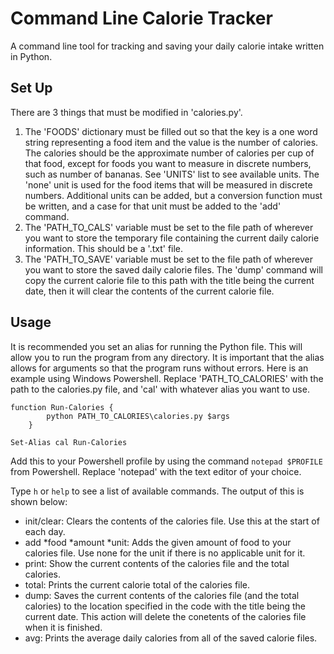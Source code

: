 # Command Line Calorie Tracker
A command line tool for tracking and saving your daily calorie intake written in Python.

## Set Up
There are 3 things that must be modified in 'calories.py'. 
1. The 'FOODS' dictionary must be filled out so that the key is a one word string representing a food item and the value is the number of calories. The calories should be the approximate number of calories per cup of that food, except for foods you want to measure in discrete numbers, such as number of bananas. See 'UNITS' list to see available units. The 'none' unit is used for the food items that will be measured in discrete numbers. Additional units can be added, but a conversion function must be written, and a case for that unit must be added to the 'add' command.
2. The 'PATH_TO_CALS' variable must be set to the file path of wherever you want to store the temporary file containing the current daily calorie information. This should be a '.txt' file.
3. The 'PATH_TO_SAVE' variable must be set to the file path of wherever you want to store the saved daily calorie files. The 'dump' command will copy the current calorie file to this path with the title being the current date, then it will clear the contents of the current calorie file.

## Usage
It is recommended you set an alias for running the Python file. This will allow you to run the program from any directory. It is important that the alias allows for arguments so that the program runs without errors. Here is an example using Windows Powershell. Replace 'PATH_TO_CALORIES' with the path to the calories.py file, and 'cal' with whatever alias you want to use.

```
function Run-Calories {
		python PATH_TO_CALORIES\calories.py $args
	}

Set-Alias cal Run-Calories
```

Add this to your Powershell profile by using the command ```notepad $PROFILE``` from Powershell. Replace 'notepad' with the text editor of your choice.

Type ```h``` or ```help``` to see a list of available commands. The output of this is shown below:

  - init/clear: Clears the contents of the calories file. Use this at the start of each day.
  - add *food *amount *unit: Adds the given amount of food to your calories file. Use none for the unit if there is no applicable unit for it.
  - print: Show the current contents of the calories file and the total calories.
  - total: Prints the current calorie total of the calories file.
  - dump: Saves the current contents of the calories file (and the total calories) to the location specified in the code with the title being the current date. This action will delete the conetents of the calories file when it is finished.
  - avg: Prints the average daily calories from all of the saved calorie files.
